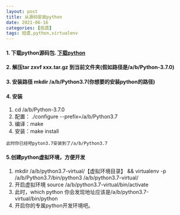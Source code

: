 ```yaml
---
layout: post
title: 从源码安装python
date: 2021-06-16
categories: [拾遗]
tags: 拾遗,python,virtualenv
---
```


#### 1. 下载python源码包. [下载python](https://www.python.org/downloads/source/)
#### 2. 解压tar zxvf xxx.tar.gz 到当前文件夹(假如路径是/a/b/Python-3.7.0)
#### 3. 安装路径 mkdir /a/b/Python3.7(你想要的安装python的路径)
#### 4. 安装
1. cd /a/b/Python-3.7.0 
2. 配置： ./configure --prefix=/a/b/Python3.7
3. 编译：make
4. 安装：make install

```
此时你已经吧pyton3.7安装到了/a/b/Python3.7
```
#### 5.创建python虚拟环境，方便开发
1. mkdir /a/b/python3.7-virtual/【虚拟环境目录】 && virtualenv -p /a/b/Python3.7/bin/python3 /a/b/python3.7-virtual/
2. 开启虚拟环境 source /a/b/python3.7-virtual/bin/activate
3. 此时，which python 你会发现地址应该是/a/b/python3.7-virtual/bin/python
4. 开启你的专属python开发环境吧。
